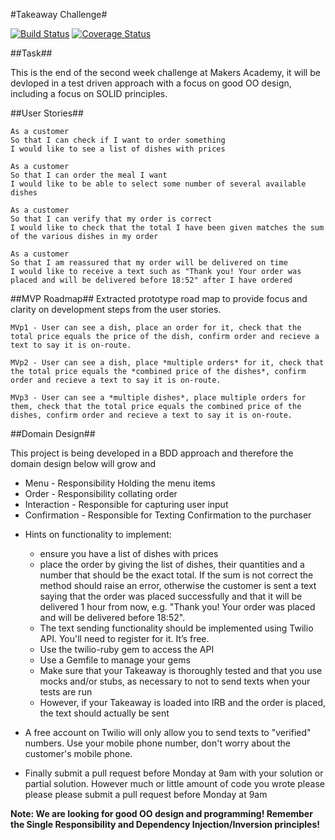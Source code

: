 #Takeaway Challenge#

[![Build Status](https://travis-ci.org/RBGeomaticsRob/takeaway-challenge.svg)](https://travis-ci.org/RBGeomaticsRob/takeaway-challenge)
[![Coverage Status](https://coveralls.io/repos/RBGeomaticsRob/takeaway-challenge/badge.svg)](https://coveralls.io/r/RBGeomaticsRob/takeaway-challenge)

##Task##

This is the end of the second week challenge at Makers Academy, it will be devloped in a test driven approach with a focus on good OO design, including a focus on SOLID principles.

##User Stories##
```
As a customer
So that I can check if I want to order something
I would like to see a list of dishes with prices

As a customer
So that I can order the meal I want
I would like to be able to select some number of several available dishes

As a customer
So that I can verify that my order is correct
I would like to check that the total I have been given matches the sum of the various dishes in my order

As a customer
So that I am reassured that my order will be delivered on time
I would like to receive a text such as "Thank you! Your order was placed and will be delivered before 18:52" after I have ordered
```

##MVP Roadmap##
Extracted prototype road map to provide focus and clarity on development steps from the user stories.
```
MVp1 - User can see a dish, place an order for it, check that the total price equals the price of the dish, confirm order and recieve a text to say it is on-route.

MVp2 - User can see a dish, place *multiple orders* for it, check that the total price equals the *combined price of the dishes*, confirm order and recieve a text to say it is on-route.

MVp3 - User can see a *multiple dishes*, place multiple orders for them, check that the total price equals the combined price of the dishes, confirm order and recieve a text to say it is on-route.
```

##Domain Design##

This project is being developed in a BDD approach and therefore the domain design below will grow and

- Menu - Responsibility Holding the menu items
- Order - Responsibility collating order
- Interaction - Responsible for capturing user input
- Confirmation - Responsible for Texting Confirmation to the purchaser

* Hints on functionality to implement:
  * ensure you have a list of dishes with prices
  * place the order by giving the list of dishes, their quantities and a number that should be the exact total. If the sum is not correct the method should raise an error, otherwise the customer is sent a text saying that the order was placed successfully and that it will be delivered 1 hour from now, e.g. "Thank you! Your order was placed and will be delivered before 18:52".
  * The text sending functionality should be implemented using Twilio API. You'll need to register for it. It’s free.
  * Use the twilio-ruby gem to access the API
  * Use a Gemfile to manage your gems
  * Make sure that your Takeaway is thoroughly tested and that you use mocks and/or stubs, as necessary to not to send texts when your tests are run
  * However, if your Takeaway is loaded into IRB and the order is placed, the text should actually be sent

* A free account on Twilio will only allow you to send texts to "verified" numbers. Use your mobile phone number, don't worry about the customer's mobile phone.
* Finally submit a pull request before Monday at 9am with your solution or partial solution.  However much or little amount of code you wrote please please please submit a pull request before Monday at 9am


**Note: We are looking for good OO design and programming! Remember the Single Responsibility and Dependency Injection/Inversion principles!**
